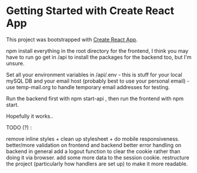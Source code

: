# Getting Started with Create React App

This project was bootstrapped with [Create React App](https://github.com/facebook/create-react-app).

npm install everything in the root directory for the frontend, I think you may have to run go get in /api to install the packages for the backend too, but I'm unsure.

Set all your environment variables in /api/.env - this is stuff for your local mySQL DB and your email host (probably best to use your personal email) - use temp-mail.org to handle temporary email addresses for testing.

Run the backend first with npm start-api , then run the frontend with npm start.

Hopefully it works..

TODO (?) :

remove inline styles + clean up stylesheet + do mobile responsiveness.
better/more validation on frontend and backend
better error handling on backend in general
add a logout function to clear the cookie rather than doing it via browser.
add some more data to the session cookie.
restructure the project (particularly how handlers are set up) to make it more readable.

